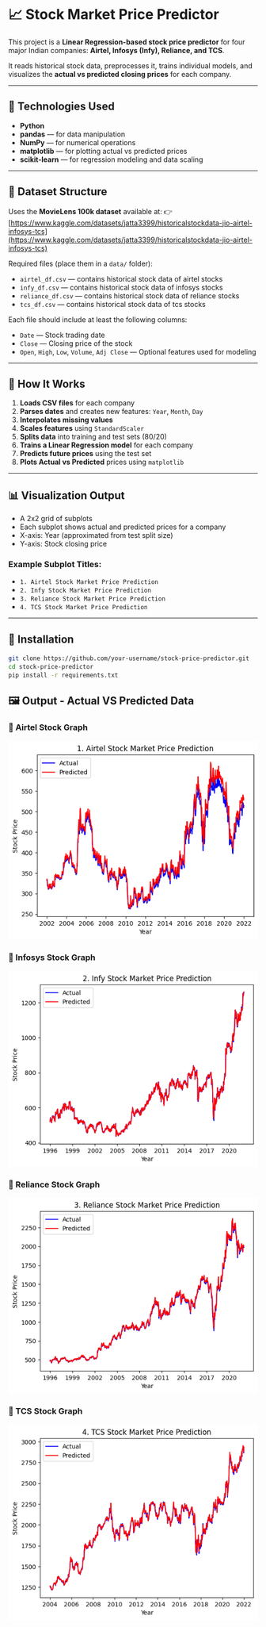 # 📈 Stock Market Price Predictor

This project is a **Linear Regression-based stock price predictor** for four major Indian companies: **Airtel, Infosys (Infy), Reliance, and TCS**.

It reads historical stock data, preprocesses it, trains individual models, and visualizes the **actual vs predicted closing prices** for each company.

---

## 🧠 Technologies Used

- **Python**
- **pandas** — for data manipulation  
- **NumPy** — for numerical operations  
- **matplotlib** — for plotting actual vs predicted prices  
- **scikit-learn** — for regression modeling and data scaling  

---

## 📁 Dataset Structure

Uses the **MovieLens 100k dataset** available at:
👉 [https://www.kaggle.com/datasets/jatta3399/historicalstockdata-jio-airtel-infosys-tcs](https://www.kaggle.com/datasets/jatta3399/historicalstockdata-jio-airtel-infosys-tcs)

Required files (place them in a `data/` folder):
- `airtel_df.csv` — contains historical stock data of airtel stocks
- `infy_df.csv` — contains historical stock data of infosys stocks
- `reliance_df.csv` — contains historical stock data of reliance stocks
- `tcs_df.csv` — contains historical stock data of tcs stocks

Each file should include at least the following columns:
- `Date` — Stock trading date  
- `Close` — Closing price of the stock  
- `Open`, `High`, `Low`, `Volume`, `Adj Close` — Optional features used for modeling  

---

## 🚀 How It Works

1. **Loads CSV files** for each company  
2. **Parses dates** and creates new features: `Year`, `Month`, `Day`  
3. **Interpolates missing values**  
4. **Scales features** using `StandardScaler`  
5. **Splits data** into training and test sets (80/20)  
6. **Trains a Linear Regression model** for each company  
7. **Predicts future prices** using the test set  
8. **Plots Actual vs Predicted** prices using `matplotlib`  

---

## 📊 Visualization Output

- A 2x2 grid of subplots
- Each subplot shows actual and predicted prices for a company
- X-axis: Year (approximated from test split size)
- Y-axis: Stock closing price

### Example Subplot Titles:
- `1. Airtel Stock Market Price Prediction`
- `2. Infy Stock Market Price Prediction`
- `3. Reliance Stock Market Price Prediction`
- `4. TCS Stock Market Price Prediction`

---

## 🔧 Installation

```bash
git clone https://github.com/your-username/stock-price-predictor.git
cd stock-price-predictor
pip install -r requirements.txt
```

## 🖼️ Output - Actual VS Predicted Data

### 🔹 Airtel Stock Graph
![Airtel Stock Graph](./screenshots/airtel_graph.png)

### 🔹 Infosys Stock Graph
![Infosys Stock Graph](./screenshots/infy_graph.png)

### 🔹 Reliance Stock Graph
![Reliance Stock Graph](./screenshots/reliance_graph.png)

### 🔹 TCS Stock Graph
![TCS Stock Graph](./screenshots/tcs_graph.png)